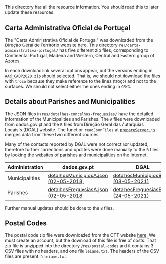 This directory has all the resource information. You should read this to later update these resources.

## Carta Administrativa Oficial de Portugal

The "Carta Administrativa Oficial de Portugal" was downloaded from the Direção Geral de Território website [here](https://www.dgterritorio.gov.pt/dados-abertos).
This directory `res/carta-administrativa-portugal/` has five different zip files, corresponding to Continental Portugal, Madeira and Western, Central and Eastern group of Azores.

In each download link several options appear, but the versions ending in `AAd_CAOP2020.zip` should selected.
That is, we should not download the files with `troco` because they make reference to the lines (troço) and not to the surfaces.
We should not select either the ones ending in `GPKG`.

## Details about Parishes and Municipalities

The JSON files in `res/detalhes-concelhos-freguesias/` have the detailed information of the Municipalities and Parishes. The `A` files were downloaded from dados.gov.pt and the `B` files from Direção Geral das Autarquias Locais's (DGAL) website. The function `readJsonFiles` at [`prepareServer.js`](../prepareServer.js) merges data from these two different sources.

Many of the contacts reported by DGAL were not correct nor updated, therefore further corrections and updates were done manually to the `B` files by looking the websites of parishes and municipalities on the Internet.

| Administration | dados.gov.pt | DGAL |
| -------------- | ----------- | --------------|
| Municipalities | [detalhesMunicipiosA.json (02-05-2018)](https://dados.gov.pt/pt/datasets/municipios-dados-gerais/) | [detalhesMunicipiosB.json (08-05-2021)](http://www.portalautarquico.dgal.gov.pt/pt-PT/administracao-local/entidades-autarquicas/municipios/) |
| Parishes   | [detalhesFreguesiasA.json (02-05-2018)](https://dados.gov.pt/pt/datasets/freguesias-dados-gerais/)  | [detalhesFreguesiasB.json (24-05-2021)](http://www.portalautarquico.dgal.gov.pt/pt-PT/administracao-local/entidades-autarquicas/freguesias/) |

Further manual updates should be done to the `B` files.

## Postal Codes

The postal code zip file were downloaded from the CTT website [here](https://www.ctt.pt/feapl_2/app/restricted/postalCodeSearch/postalCodeDownloadFiles.jspx). We must create an account, but the download of this file is free of costs. That zip file is unzipped into the directory `/res/postal-codes` and it contains 3 CSV files with no headers, and one file `leiame.txt`. The headers of the CSV files are present in `leiame.txt`.